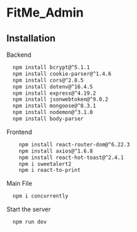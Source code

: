 # FitMe_Admin

## Installation

Backend

```bash
  npm install bcrypt@^5.1.1
  npm install cookie-parser@^1.4.6
  npm install cors@^2.8.5
  npm install dotenv@^16.4.5
  npm install express@^4.19.2
  npm install jsonwebtoken@^9.0.2
  npm install mongoose@^8.3.1
  npm install nodemon@^3.1.0  
  npm install body-parser
```
Frontend

```bash
    npm install react-router-dom@^6.22.3
    npm install axios@^1.6.8
    npm install react-hot-toast@^2.4.1
    npm i sweetalert2
    npm i react-to-print
```
Main File

```bash
  npm i concurrently
```
Start the server

```bash
  npm run dev
```
